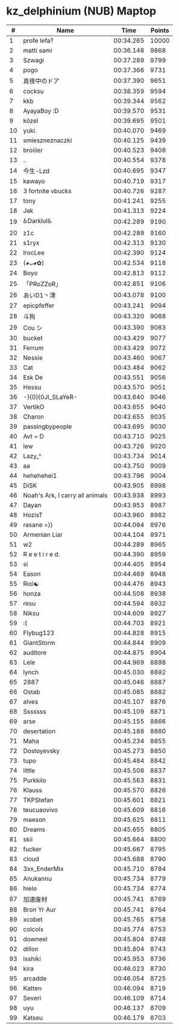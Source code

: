 # kz_delphinium (NUB) Maptop

|  # | Name | Time | Points |
|-------------- | -------------- | -------------- | -------------- | 
| 1 | profe lefa? | 00:34.265 | 10000 | 
| 2 | matti sami | 00:36.148 | 9868 | 
| 3 | Szwagi | 00:37.289 | 9799 | 
| 4 | pogo | 00:37.366 | 9731 | 
| 5 | 真夜中のドア | 00:37.390 | 9651 | 
| 6 | cocksu | 00:38.359 | 9594 | 
| 7 | kkb | 00:39.344 | 9562 | 
| 8 | AyayaBoy :D | 00:39.570 | 9531 | 
| 9 | közel | 00:39.695 | 9501 | 
| 10 | yuki. | 00:40.070 | 9469 | 
| 11 | smieszneznaczki | 00:40.125 | 9439 | 
| 12 | broiiler | 00:40.523 | 9408 | 
| 13 | .. | 00:40.554 | 9378 | 
| 14 | 今生-Lzd | 00:40.695 | 9347 | 
| 15 | kawayo | 00:40.719 | 9317 | 
| 16 | 3 fortnite vbucks | 00:40.726 | 9287 | 
| 17 | tony | 00:41.241 | 9255 | 
| 18 | Jak | 00:41.313 | 9224 | 
| 19 | ♿Darklul♿ | 00:42.289 | 9190 | 
| 20 | z1c | 00:42.289 | 9160 | 
| 21 | s1ryx | 00:42.313 | 9130 | 
| 22 | IrocLee | 00:42.390 | 9124 | 
| 23 | (◕ᴗ◕✿) | 00:42.534 | 9118 | 
| 24 | Boyo | 00:42.813 | 9112 | 
| 25 | 「PRoZZoR」 | 00:42.851 | 9106 | 
| 26 | あいD1丶澪 | 00:43.078 | 9100 | 
| 27 | epicpfeffer | 00:43.241 | 9094 | 
| 28 | 斗狗 | 00:43.320 | 9088 | 
| 29 | Cou シ | 00:43.390 | 9083 | 
| 30 | bucket | 00:43.429 | 9077 | 
| 31 | Ferrum | 00:43.429 | 9072 | 
| 32 | Nessie | 00:43.460 | 9067 | 
| 33 | Cat | 00:43.484 | 9062 | 
| 34 | Esk De | 00:43.551 | 9056 | 
| 35 | Hessu | 00:43.570 | 9051 | 
| 36 | -}{0}{0JI_SLaYeR- | 00:43.640 | 9046 | 
| 37 | VertikO | 00:43.655 | 9040 | 
| 38 | Charon | 00:43.655 | 9035 | 
| 39 | passingbypeople | 00:43.695 | 9030 | 
| 40 | Avt = D | 00:43.710 | 9025 | 
| 41 | lew | 00:43.726 | 9020 | 
| 42 | Lazy_^ | 00:43.734 | 9014 | 
| 43 | aa | 00:43.750 | 9009 | 
| 44 | hehehehei1 | 00:43.796 | 9004 | 
| 45 | DiSK | 00:43.905 | 8998 | 
| 46 | Noah's Ark, I carry all animals | 00:43.938 | 8993 | 
| 47 | Dayan | 00:43.953 | 8987 | 
| 48 | HozisT | 00:43.960 | 8982 | 
| 49 | rasane =)) | 00:44.094 | 8976 | 
| 50 | Armenian Liar | 00:44.104 | 8971 | 
| 51 | w2 | 00:44.289 | 8965 | 
| 52 | R e e t i r e d. | 00:44.390 | 8959 | 
| 53 | si | 00:44.405 | 8954 | 
| 54 | Eason | 00:44.469 | 8948 | 
| 55 | Riol☯ | 00:44.476 | 8943 | 
| 56 | honza | 00:44.508 | 8938 | 
| 57 | resu | 00:44.594 | 8932 | 
| 58 | Niksu | 00:44.609 | 8927 | 
| 59 | :( | 00:44.703 | 8921 | 
| 60 | Flybug123 | 00:44.828 | 8915 | 
| 61 | GiantStorm | 00:44.844 | 8909 | 
| 62 | auditore | 00:44.875 | 8904 | 
| 63 | Lele | 00:44.969 | 8898 | 
| 64 | lynch | 00:45.030 | 8892 | 
| 65 | 2887 | 00:45.046 | 8887 | 
| 66 | Ostab | 00:45.085 | 8882 | 
| 67 | alves | 00:45.107 | 8876 | 
| 68 | Sssssss | 00:45.109 | 8871 | 
| 69 | arse | 00:45.155 | 8866 | 
| 70 | desertation | 00:45.188 | 8860 | 
| 71 | Maha | 00:45.234 | 8855 | 
| 72 | Dostoyevsky | 00:45.273 | 8850 | 
| 73 | tupo | 00:45.484 | 8842 | 
| 74 | little | 00:45.508 | 8837 | 
| 75 | Purkkilo | 00:45.563 | 8831 | 
| 76 | Klauss | 00:45.570 | 8826 | 
| 77 | TKPStefan | 00:45.601 | 8821 | 
| 78 | teucuaovivo | 00:45.609 | 8816 | 
| 79 | maeson | 00:45.625 | 8811 | 
| 80 | Dreams | 00:45.655 | 8805 | 
| 81 | skii | 00:45.664 | 8800 | 
| 82 | fucker | 00:45.667 | 8795 | 
| 83 | cloud | 00:45.688 | 8790 | 
| 84 | 3xx_EnderMix | 00:45.710 | 8784 | 
| 85 | Anukannu | 00:45.734 | 8779 | 
| 86 | hielo | 00:45.734 | 8774 | 
| 87 | 加速废材 | 00:45.741 | 8769 | 
| 88 | Bron Yr Aur | 00:45.741 | 8764 | 
| 89 | xcobet | 00:45.765 | 8758 | 
| 90 | colcolx | 00:45.774 | 8753 | 
| 91 | downeel | 00:45.804 | 8748 | 
| 92 | dillon | 00:45.804 | 8743 | 
| 93 | isshiki | 00:45.953 | 8736 | 
| 94 | kira | 00:46.023 | 8730 | 
| 95 | arcadde | 00:46.054 | 8725 | 
| 96 | Katten | 00:46.094 | 8719 | 
| 97 | Severi | 00:46.109 | 8714 | 
| 98 | uyu | 00:46.137 | 8709 | 
| 99 | Katseu | 00:46.179 | 8703 | 

